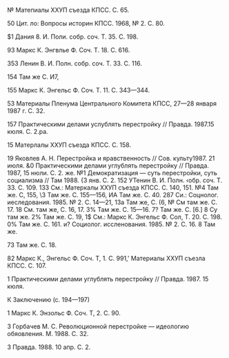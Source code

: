 № Матепиалы ХХУП съезда КПСС. С. 65.

50 Цит. ло: Вопросы историн КПСС. 1968, № 2. С. 80.

$1 Дания 8. И. Поли. собр. соч. Т. 35. С. 198.

93 Маркс К. Энгвлье Ф. Соч. Т. 18. С. 616.

353 Ленин В. И. Полн. собр. соч. Т. 33. С. 116.

154 Там же С. И7,

155 Маркс К. Энгельс Ф. Соч. Т. 11. С. 343—344.

53 Материалы Пленума Центрального Комитета КПСС, 27—28 января 1987 г. С. 32.

157 Практическими делами услублять перестройку // Правда. 1987.15 кюля. С. 2.ра.

15 Матерлалы ХХУП съезда КПСС. С. 158.

19 Яковлев А. Н. Перестройка и яравственность // Сов. культу1987. 21 июля.
&0 Практическими делами углублять перестройку // Правда. 1987,
15 нюли. С. 2.
же.
№1 Демократизация — суть перестройки, суть социализма // Там
1988. {3 янв. С. 2.
152 УТенин В. И. Полн. ‹обр. соч. Т. 33. С. 109.
133 См.: Матеркалы ХХУП съезда КПСС. С. 140, 151.
№4 Там же. С, 155,
\3 Там же. С. 155—156,
ИА Там же. С. 40.
287 Си.: Соцнолог. иеследования. 1985. № 2. С. 14—21,
13а Там же, С. (6,
№ См там же. С. 17.
18 См. там же, С. 16, 17.
3% Там же. С. 15—16.
7? Там же. С. [6.]
8 Су там же.
2% Там же. С. 19,
1$ См.: Маркс К. Энгельс Ф. Сол, Т. 20. С. 198.
0% Там же. С. 161.
и? Социолог. иссленования. 1985. № 2. С. 16.
8 Там же.

73 Там же. С. 18.

82 Маркс К., Энгельс Ф. Соч. Т, 1. С. 991,' Материалы ХХУП съезла КПСС. С. 107.

1 Практическими делами углублять перестройку // Правда. 1987. 15 кюля.

К Заключению (с. 194—197)

1 Маркс К. Энзольс Ф. Соч. Т, 2. С. 90.

3 Горбачев М. С. Революционной перестройке — идеологию обяовления. М. 1988. С. 32.

3 Правда. 1988. 10 апр. С. 2.
